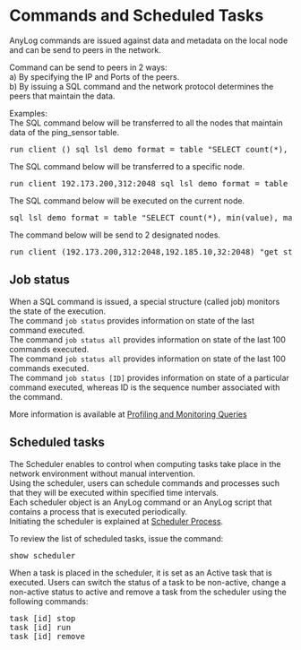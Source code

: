 # Commands and Scheduled Tasks

AnyLog commands are issued against data and metadata on the local node and can be send to peers in the network.

Command can be send to peers in 2 ways:  
a) By specifying the IP and Ports of the peers.  
b) By issuing a SQL command and the network protocol determines the peers that maintain the data.  

Examples:  
The SQL command below will be transferred to all the nodes that maintain data of the ping_sensor table.
<pre>
run client () sql lsl_demo format = table "SELECT count(*), min(value), max(value) from ping_sensor"
</pre>
The SQL command below will be transferred to a specific node.
<pre>
run client 192.173.200,312:2048 sql lsl_demo format = table "SELECT count(*), min(value), max(value) from ping_sensor"
</pre>
The SQL command below will be executed on the current node.
<pre>
sql lsl_demo format = table "SELECT count(*), min(value), max(value) from ping_sensor"
</pre>
The command below will be send to 2 designated nodes.
<pre>
run client (192.173.200,312:2048,192.185.10,32:2048) "get status"
</pre>

## Job status

When a SQL command is issued, a special structure (called job) monitors the state of the execution.   
The command ```job status``` provides information on state of the last command executed.  
The command  ```job status all``` provides information on state of the last 100 commands executed.  
The command ```job status all``` provides information on state of the last 100 commands executed.  
The command ```job status [ID]``` provides information on state of a particular command executed, whereas ID is the sequence number associated with the command.  

More information is available at [Profiling and Monitoring Queries](https://github.com/AnyLog-co/documentation/blob/master/profiling%20and%20monitoring%20queries.md#profiling-and-monitoring-queries)


## Scheduled tasks

The Scheduler enables to control when computing tasks take place in the network environment without manual intervention.  
Using the scheduler, users can schedule commands and processes such that they will be executed within specified time intervals.      
Each scheduler object is an AnyLog command or an AnyLog script that contains a process that is executed periodically.  
Initiating the scheduler is explained at [Scheduler Process](https://github.com/AnyLog-co/documentation/blob/master/background%20processes.md#scheduler-process).  

To review the list of scheduled tasks, issue the command:
<pre>
show scheduler
</pre>

When a task is placed in the scheduler, it is set as an Active task that is executed. 
Users can switch the status of a task to be non-active, change a non-active status to active and remove a task from the scheduler using the following commands:
<pre>
task [id] stop
task [id] run
task [id] remove
</pre>


